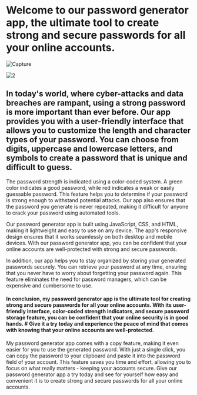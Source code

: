 # Welcome to our password generator app, the ultimate tool to create strong and secure passwords for all your online accounts.

![Capture](https://user-images.githubusercontent.com/91307741/221761614-89cb5016-9c68-45c2-aef0-d13f684b31cc.PNG)


![2](https://user-images.githubusercontent.com/91307741/221761696-cc38c42c-1f2d-49e1-97f7-b9552865e188.PNG)

 


## In today's world, where cyber-attacks and data breaches are rampant, using a strong password is more important than ever before. Our app provides you with a user-friendly interface that allows you to customize the length and character types of your password. You can choose from digits, uppercase and lowercase letters, and symbols to create a password that is unique and difficult to guess.

The password strength is indicated using a color-coded system. A green color indicates a good password, while red indicates a weak or easily guessable password. This feature helps you to determine if your password is strong enough to withstand potential attacks. Our app also ensures that the password you generate is never repeated, making it difficult for anyone to crack your password using automated tools.

Our password generator app is built using JavaScript, CSS, and HTML, making it lightweight and easy to use on any device. The app's responsive design ensures that it works seamlessly on both desktop and mobile devices. With our password generator app, you can be confident that your online accounts are well-protected with strong and secure passwords.

In addition, our app helps you to stay organized by storing your generated passwords securely. You can retrieve your password at any time, ensuring that you never have to worry about forgetting your password again. This feature eliminates the need for password managers, which can be expensive and cumbersome to use.

#### In conclusion, my password generator app is the ultimate tool for creating strong and secure passwords for all your online accounts. With its user-friendly interface, color-coded strength indicators, and secure password storage feature, you can be confident that your online security is in good hands. # Give it a try today and experience the peace of mind that comes with knowing that your online accounts are well-protected.

My password generator app comes with a copy feature, making it even easier for you to use the generated password. With just a single click, you can copy the password to your clipboard and paste it into the password field of your account. This feature saves you time and effort, allowing you to focus on what really matters - keeping your accounts secure. Give our password generator app a try today and see for yourself how easy and convenient it is to create strong and secure passwords for all your online accounts.
